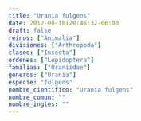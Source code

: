 ```yaml
---
title: "Urania fulgens"
date: 2017-08-18T20:46:32-06:00
draft: false
reinos: ["Animalia"]
divisiones: ["Arthropoda"]
clases: ["Insecta"]
ordenes: ["Lepidoptera"]
familias: ["Uraniidae"]
generos: ["Urania"]
especie: "fulgens"
nombre_cientifico: "Urania fulgens"
nombre_comun: ""
nombre_ingles: ""
---
```

